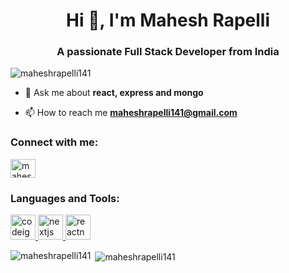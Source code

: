<h1 align="center">Hi 👋, I'm Mahesh Rapelli</h1>
<h3 align="center">A passionate Full Stack Developer from India</h3>

<p align="left"> <img src="https://komarev.com/ghpvc/?username=maheshrapelli141&label=Profile%20views&color=0e75b6&style=flat" alt="maheshrapelli141" /> </p>

- 💬 Ask me about **react, express and mongo**

- 📫 How to reach me **maheshrapelli141@gmail.com**

<h3 align="left">Connect with me:</h3>
<p align="left">
<a href="https://linkedin.com/in/maheshrapelli" target="blank"><img align="center" src="https://cdn.jsdelivr.net/npm/simple-icons@3.0.1/icons/linkedin.svg" alt="maheshrapelli" height="30" width="40" /></a>
</p>

<h3 align="left">Languages and Tools:</h3>
<p align="left"> <a href="https://codeigniter.com" target="_blank"> <img src="https://cdn.worldvectorlogo.com/logos/codeigniter.svg" alt="codeigniter" width="40" height="40"/> </a> <a href="https://nextjs.org/" target="_blank"> <img src="https://cdn.worldvectorlogo.com/logos/nextjs-3.svg" alt="nextjs" width="40" height="40"/> </a> <a href="https://reactnative.dev/" target="_blank"> <img src="https://reactnative.dev/img/header_logo.svg" alt="reactnative" width="40" height="40"/> </a> </p>

<p><img align="left" src="https://github-readme-stats.vercel.app/api/top-langs?username=maheshrapelli141&show_icons=true&locale=en&layout=compact" alt="maheshrapelli141" /></p>

<p>&nbsp;<img align="center" src="https://github-readme-stats.vercel.app/api?username=maheshrapelli141&show_icons=true&locale=en" alt="maheshrapelli141" /></p>
